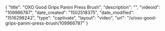 {
    "title": "OXO Good Grips Panini Press Brush",
    "description": "",
    "videoid": "109966787",
    "date_created": "1502518375",
    "date_modified": "1516298242",
    "type": "captivate",
    "layout": "video",
    "url": "\/v\/oxo-good-grips-panini-press-brush\/109966787"
}